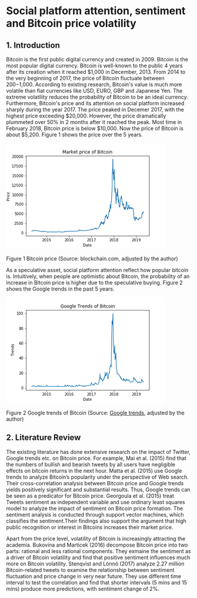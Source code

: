 # Social platform attention, sentiment and Bitcoin price volatility

## 1. Introduction

Bitcoin is the first public digital currency and created in 2009. Bitcoin is the most popular digital currency. Bitcoin is well-known to the public 4 years after its creation when it reached $1,000 in December, 2013. From 2014 to the very beginning of 2017, the price of Bitcoin fluctuate between $200-$1,000. According to existing research, Bitcoin's value is much more volatile than fiat currencies like USD, EURO, GBP and Japanese Yen. The extreme volatility reduces the probability of Bitcoin to be an ideal currency. Furthermore, Bitcoin's price and its attention on social platform increased sharply during the year 2017. The price peaked in Decemer 2017, with the highest price exceeding $20,000. However, the price dramatically plummeted over 50% in 2 months after it reached the peak. Most time in February 2018, Bitcoin price is below $10,000. Now the price of Bitcoin is about $5,200. Figure 1 shows the price over the 5 years.

![BTC price](images/market_price.png)

Figure 1 Bitcoin price (Source: blockchain.com, adjusted by the author)

As a speculative asset, social platform attention reflect how popular bitcoin is. Intuitively, when people are optimistic about Bitcoin, the probability of an increase in Bitcoin price is higher due to the speculative buying. Figure 2 shows the Google trends in the past 5 years.

![BTC Google trends of Bitcoin](images/trends.png)

Figure 2 Google trends of Bitcoin (Source: [Google trends](https://trends.google.com/trends/explore?date=today%205-y&q=bitcoin), adjusted by the author)

## 2. Literature Review

The existing literature has done extensive research on the impact of Twitter, Google trends etc. on Bitcoin price. For example, Mai et al. (2015) find that the numbers of bullish and bearish tweets by all users have negligible effects on bitcoin returns in the next hour. Matta et al. (2015) use Google trends to analyze Bitcoin’s popularity under the perspective of Web search. Their cross-correlation analysis between Bitcoin price and Google trends yields positively significant and substantial results. Thus, Google trends can be seen as a predicator for Bitcoin price. Georgoula et al. (2015) treat Tweets sentiment as independent variable and use ordinary least squares model to analyze the impact of sentiment on Bitcoin price formation. The sentiment analysis is conducted through support vector machines, which classifies the sentiment.Their findings also support the argument that high public recognition or interest in Bitcoins increases their market price.

Apart from the price level, volatility of Bitcoin is increasingly attracting the academia. Bukovina and Marticek (2016) decompose Bitcoin price into two parts: rational and less rational components. They exmaine the sentiment as a driver of Bitcoin volatility and find that positive sentiment influences much more on Bitcoin volatility. Stenqvist and Lönnö (2017) analyze 2.27 million Bitcoin-related tweets to examine the relationship between sentiment fluctuation and price change in very near future. They use different time interval to test the correlation and find that shorter intervals (5 mins and 15 mins) produce more predictions, with sentiment change of 2%.